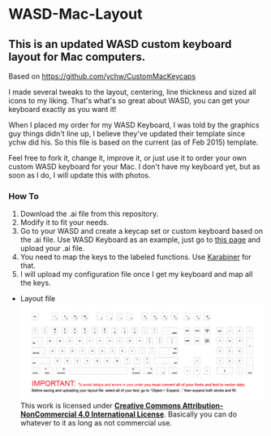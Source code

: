 # WASD-Mac-Layout
## This is an updated WASD custom keyboard layout for Mac computers.

Based on https://github.com/ychw/CustomMacKeycaps

I made several tweaks to the layout, centering, line thickness and sized all icons to my liking. That's what's so great about WASD, you can get your keyboard exactly as you want it!

When I placed my order for my WASD Keyboard, I was told by the graphics guy things didn't line up, I believe they've updated their template since ychw did his. So this file is based on the current (as of Feb 2015) template.

Feel free to fork it, change it, improve it, or just use it to order your own custom WASD keyboard for your Mac.
I don't have my keyboard yet, but as soon as I do, I will update this with photos.

### How To
1. Download the .ai file from this repository.
2. Modify it to fit your needs.
3. Go to your WASD and create a keycap set or custom keyboard based on the .ai file. Use WASD Keyboard as an example, just go to [this page](http://www.wasdkeyboards.com/index.php/wasd-v2-104-key-custom-mechanical-keyboard.html) and upload your .ai file.
4. You need to map the keys to the labeled functions. Use [Karabiner](https://pqrs.org/osx/karabiner/) for that.
5. I will upload my configuration file once I get my keyboard and map all the keys.


* Layout file
![layout](https://raw.githubusercontent.com/jasonbraun/WASD-Mac-Layout/master/WASD-Mac-Layout.png)
This work is licensed under [**Creative Commons Attribution-NonCommercial 4.0 International License**](https://creativecommons.org/licenses/by-nc/4.0/). Basically you can do whatever to it as long as not commercial use.
